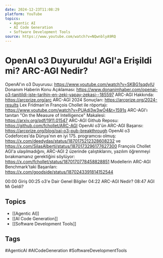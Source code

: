 ```yaml
---
date: 2024-12-23T11:08:29
platform: YouTube
topics:
  - Agentic AI
  - AI Code Generation
  - Software Development Tools
source: https://www.youtube.com/watch?v=NQwnblyA9RQ
---
```

# OpenAI o3 Duyuruldu! AGI'a Erişildi mi? ARC-AGI Nedir?

OpenAI'ın o3 Duyurusu: https://www.youtube.com/watch?v=SKBG1sqdyIU
Donanım Haberin Konu Açıklaması: https://www.donanimhaber.com/openai-o3-tanitildi-iste-tarihin-en-zeki-yapay-zekasi--185597
ARC-AGI Hakkında: https://arcprize.org/arc
ARC-AGI 2024 Sonuçları: https://arcprize.org/2024-results
Lex Fridman'ın François Chollet ile röportajı: https://www.youtube.com/watch?v=PUAdj3w3wO4&t=1591s
ARC-AGI'ı tanıtan "On the Measure of Intelligence" Makalesi: https://arxiv.org/pdf/1911.01547
ARC-AGI Github Reposu: https://github.com/fchollet/ARC-AGI
OpenAI o3'ün ARC-AGI Başarısı: https://arcprize.org/blog/oai-o3-pub-breakthrough
OpenAI o3 Codeforces'da Dünya'nın en iyi 175. programcısı olmuş: https://x.com/deedydas/status/1870175212328608232 ve https://x.com/SilasAlberti/status/1870173296177627300
François Chollet AGI'a ulaşılmadığını, ARC-AGI 2 üzerinde çalıştıklarını, yazılım öğrenmeyi bırakmamanız gerektiğini söylüyor: https://x.com/fchollet/status/1870170778458828851
Modellerin ARC-AGI Benchmark'taki Başarıları: https://x.com/goodside/status/1870243391814152544

00:00 Giriş
00:25 o3'e Dair Genel Bilgiler
04:22 ARC-AGI Nedir?
08:47 AGI Mı Geldi?

## Topics
- [[Agentic AI]]
- [[AI Code Generation]]
- [[Software Development Tools]]

## Tags
#AgenticAI #AICodeGeneration #SoftwareDevelopmentTools